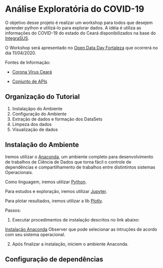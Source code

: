 # Análise Exploratória do COVID-19

O objetivo desse projeto é realizar um workshop para todos que desejem aprender python e utilizá-lo para explorar dados. 
A idéia é utiliza as informações do COVID-19 do estado do Ceará disponibilizados na base do [IntegraSUS](https://integrasus.saude.ce.gov.br/).

O Workshop será apresentado no [Open Data Day Fortaleza](https://www.facebook.com/opendatadayfortaleza/) que ocorrerá no dia 11/04/2020. 

Fontes de Informação: 
- [Corona Virus Ceará](https://indicadores.integrasus.saude.ce.gov.br/indicadores/indicadores-coronavirus/coronavirus-ceara)

- [Conjunto de APIs](https://github.com/EscolaDeSaudePublica/coronavirusAPI/issues/17)

## Organização do Tutorial 

 1) Instalaçãpo do Ambiente  
 2) Configuração do Ambiente
 3) Extração de dados e formação dos DataSets
 4) Limpeza dos dados 
 5) Visualização de dados 


## Instalação do Ambiente

Iremos utilizar o [Anaconda](https://www.anaconda.com/why-anaconda/), um ambiente completo para desenvolvimento de trabalhos de Ciência de Dados que torna fácil o controle de dependências e compartilhamento de trabalhos entre distintintos sistemas Operacionais. 

Como linguagem, iremos utilizar [Python](https://www.python.org/). 

Para estudos e exploração, iremos utilizar [Jupyter](https://jupyter.org/). 

Para plotar resultados, iremos utilizar a lib [Plotly](https://plotly.com/).

Passos: 
 1. Executar procedimentos de instalação descritos no link abaixo: 

[Instalação Anaconda](https://docs.anaconda.com/anaconda/install/)
Observer que pode selecionar as intruções de acordo com seu sistema operacional. 

 2. Após finalizar a instalação, iniciem o ambiente Anaconda. 

## Configuração de dependências 



 

